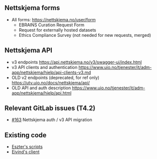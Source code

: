 ## Nettskjema forms

- All forms: https://nettskjema.no/user/form
  - EBRAINS Curation Request Form
  - Request for externally hosted datasets
  - Ethics Compliance Survey (not needed for new requests, merged)

## Nettskjema API

- v3 endpoints https://api.nettskjema.no/v3/swagger-ui/index.html
- v3 API clients and authentication https://www.uio.no/tjenester/it/adm-app/nettskjema/hjelp/api-clients-v3.md
- OLD v2 endpoints (deprecated, for ref only) https://utv.uio.no/docs/nettskjema/api/
- OLD API and auth description https://www.uio.no/tjenester/it/adm-app/nettskjema/hjelp/api.html

## Relevant GitLab issues (T4.2)

- [#163](https://gitlab.ebrains.eu/kanban/curators/ebrains-curation-team/-/issues/163) Nettskjema auth / v3 API migration 

## Existing code

- [Eszter's scripts](https://github.com/eapapp/nettskjema)
- [Eivind's client](https://github.com/ehennestad/Data-Sharing-Collab-Scripts/blob/main/src/dsc/web_service/nettskjema/nettskjema_api_client.py)
